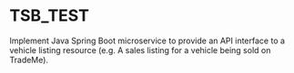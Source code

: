 # TSB_TEST

Implement Java Spring Boot microservice to provide an API interface to a vehicle listing resource (e.g. A sales listing for a vehicle being sold on TradeMe).

